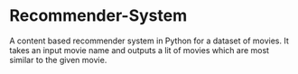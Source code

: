 # Recommender-System
A content based recommender system in Python for a dataset of movies. It takes an input movie name and outputs a lit of movies which are most similar to the given movie. 
